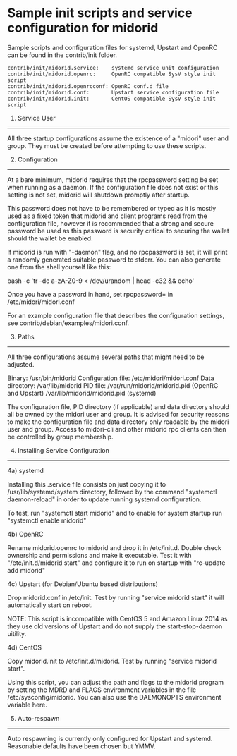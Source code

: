 Sample init scripts and service configuration for midorid
==========================================================

Sample scripts and configuration files for systemd, Upstart and OpenRC
can be found in the contrib/init folder.

    contrib/init/midorid.service:    systemd service unit configuration
    contrib/init/midorid.openrc:     OpenRC compatible SysV style init script
    contrib/init/midorid.openrcconf: OpenRC conf.d file
    contrib/init/midorid.conf:       Upstart service configuration file
    contrib/init/midorid.init:       CentOS compatible SysV style init script

1. Service User
---------------------------------

All three startup configurations assume the existence of a "midori" user
and group.  They must be created before attempting to use these scripts.

2. Configuration
---------------------------------

At a bare minimum, midorid requires that the rpcpassword setting be set
when running as a daemon.  If the configuration file does not exist or this
setting is not set, midorid will shutdown promptly after startup.

This password does not have to be remembered or typed as it is mostly used
as a fixed token that midorid and client programs read from the configuration
file, however it is recommended that a strong and secure password be used
as this password is security critical to securing the wallet should the
wallet be enabled.

If midorid is run with "-daemon" flag, and no rpcpassword is set, it will
print a randomly generated suitable password to stderr.  You can also
generate one from the shell yourself like this:

bash -c 'tr -dc a-zA-Z0-9 < /dev/urandom | head -c32 && echo'

Once you have a password in hand, set rpcpassword= in /etc/midori/midori.conf

For an example configuration file that describes the configuration settings,
see contrib/debian/examples/midori.conf.

3. Paths
---------------------------------

All three configurations assume several paths that might need to be adjusted.

Binary:              /usr/bin/midorid
Configuration file:  /etc/midori/midori.conf
Data directory:      /var/lib/midorid
PID file:            /var/run/midorid/midorid.pid (OpenRC and Upstart)
                     /var/lib/midorid/midorid.pid (systemd)

The configuration file, PID directory (if applicable) and data directory
should all be owned by the midori user and group.  It is advised for security
reasons to make the configuration file and data directory only readable by the
midori user and group.  Access to midori-cli and other midorid rpc clients
can then be controlled by group membership.

4. Installing Service Configuration
-----------------------------------

4a) systemd

Installing this .service file consists on just copying it to
/usr/lib/systemd/system directory, followed by the command
"systemctl daemon-reload" in order to update running systemd configuration.

To test, run "systemctl start midorid" and to enable for system startup run
"systemctl enable midorid"

4b) OpenRC

Rename midorid.openrc to midorid and drop it in /etc/init.d.  Double
check ownership and permissions and make it executable.  Test it with
"/etc/init.d/midorid start" and configure it to run on startup with
"rc-update add midorid"

4c) Upstart (for Debian/Ubuntu based distributions)

Drop midorid.conf in /etc/init.  Test by running "service midorid start"
it will automatically start on reboot.

NOTE: This script is incompatible with CentOS 5 and Amazon Linux 2014 as they
use old versions of Upstart and do not supply the start-stop-daemon uitility.

4d) CentOS

Copy midorid.init to /etc/init.d/midorid. Test by running "service midorid start".

Using this script, you can adjust the path and flags to the midorid program by
setting the MDRD and FLAGS environment variables in the file
/etc/sysconfig/midorid. You can also use the DAEMONOPTS environment variable here.

5. Auto-respawn
-----------------------------------

Auto respawning is currently only configured for Upstart and systemd.
Reasonable defaults have been chosen but YMMV.
